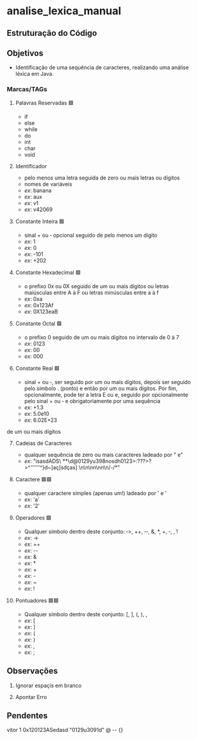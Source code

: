 # analise_lexica_manual

## Estruturação do Código

## Objetivos
- Identificação de uma sequência de caracteres, realizando uma análise léxica em Java.

### Marcas/TAGs
1. Palavras Reservadas 🟩
    - if
    - else
    - while
    - do
    - int
    - char
    - void

2. Identificador 
    - pelo menos uma letra seguida de zero ou mais letras ou dígitos
    - nomes de variáveis
    - _ex_: banana
    - _ex_: aux
    - _ex_: v1
    - _ex_: v42069

3. Constante Inteira 🟩
    - sinal + ou ‐ opcional seguido de pelo menos um dígito
    - _ex_: 1
    - _ex_: 0
    - _ex_: -101
    - _ex_: +202

4. Constante Hexadecimal 🟩
    - o prefixo 0x ou 0X seguido de um ou mais dígitos ou letras maiúsculas entre A à F ou letras minúsculas entre a à f
    - _ex_: 0xa
    - _ex_: 0x123Af
    - _ex_: 0X123eaB
    
5. Constante Octal 🟩
    - o prefixo 0 seguido de um ou mais dígitos no intervalo de 0 à 7
    - _ex_: 0123
    - _ex_: 00
    - _ex_: 000

6. Constante Real 🟩
    - sinal + ou ‐, ser seguido por um ou mais dígitos, depois ser seguido pelo símbolo . (ponto) e então por um ou mais dígitos. Por fim, opcionalmente, pode ter a letra E ou e, seguido por opcionalmente pelo sinal + ou ‐ e obrigatoriamente por uma sequência
    - _ex_: +1.3
    - _ex_: 5.0e10
    - _ex_: 6.02E+23

de um ou mais dígitos

7. Cadeias de Caracteres
    - qualquer sequência de zero ou mais caracteres ladeado por " e"
    - _ex_: "isasdADS\ \*\*\\d@0129yu398nosdh0123>:???>?>^''''''^}d~]aç]sdças\]      \\n\n\nn\nn\n/-/*"
    
8. Caractere 🟩🟩
    - qualquer caractere simples (apenas um!) ladeado por ' e '
    - _ex_: 'a'
    - _ex_: '2'

9. Operadores 🟩
    - Qualquer símbolo dentro deste conjunto: ‐>, ++, ‐‐, &, *, +, ‐, ,̃ !
    - _ex_: ->
    - _ex_: ++
    - _ex_: --
    - _ex_: &
    - _ex_: *
    - _ex_: +
    - _ex_: -
    - _ex_: ~
    - _ex_: !

10. Pontuadores 🟩🟩
    - Qualquer símbolo dentro deste conjunto: [, ], (, ), ,
    - _ex_: [
    - _ex_: ]
    - _ex_: (
    - _ex_: )
    - _ex_: ,
    - _ex_: ; 

## Observações
1. Ignorar espaçis em branco

2. Apontar Erro

## Pendentes




vitor 1 0x120123ASedasd "0129u3091d" @ -- {}
